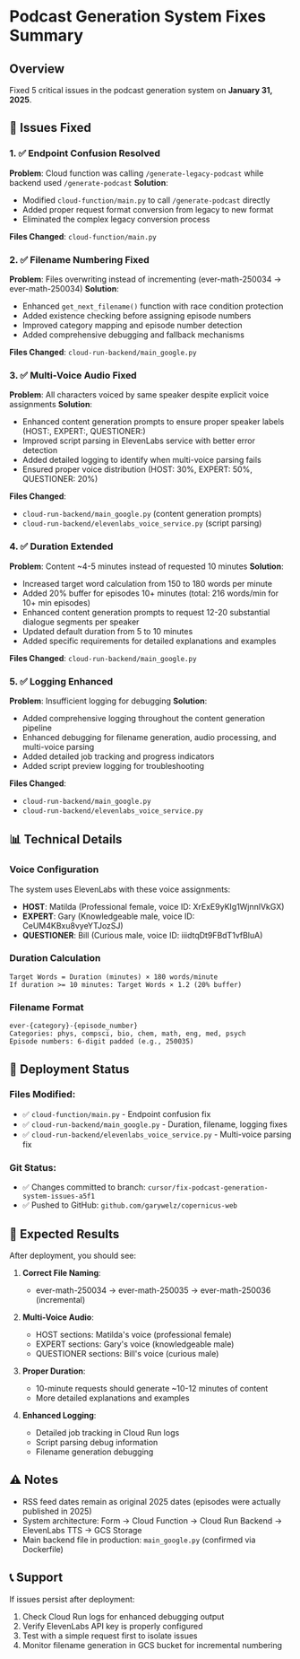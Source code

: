 # Podcast Generation System Fixes Summary

## Overview
Fixed 5 critical issues in the podcast generation system on **January 31, 2025**.

## 🔧 Issues Fixed

### 1. ✅ Endpoint Confusion Resolved
**Problem**: Cloud function was calling `/generate-legacy-podcast` while backend used `/generate-podcast`
**Solution**: 
- Modified `cloud-function/main.py` to call `/generate-podcast` directly
- Added proper request format conversion from legacy to new format
- Eliminated the complex legacy conversion process

**Files Changed**: `cloud-function/main.py`

### 2. ✅ Filename Numbering Fixed
**Problem**: Files overwriting instead of incrementing (ever-math-250034 → ever-math-250034)
**Solution**:
- Enhanced `get_next_filename()` function with race condition protection
- Added existence checking before assigning episode numbers
- Improved category mapping and episode number detection
- Added comprehensive debugging and fallback mechanisms

**Files Changed**: `cloud-run-backend/main_google.py`

### 3. ✅ Multi-Voice Audio Fixed
**Problem**: All characters voiced by same speaker despite explicit voice assignments
**Solution**:
- Enhanced content generation prompts to ensure proper speaker labels (HOST:, EXPERT:, QUESTIONER:)
- Improved script parsing in ElevenLabs service with better error detection
- Added detailed logging to identify when multi-voice parsing fails
- Ensured proper voice distribution (HOST: 30%, EXPERT: 50%, QUESTIONER: 20%)

**Files Changed**: 
- `cloud-run-backend/main_google.py` (content generation prompts)
- `cloud-run-backend/elevenlabs_voice_service.py` (script parsing)

### 4. ✅ Duration Extended
**Problem**: Content ~4-5 minutes instead of requested 10 minutes
**Solution**:
- Increased target word calculation from 150 to 180 words per minute
- Added 20% buffer for episodes 10+ minutes (total: 216 words/min for 10+ min episodes)
- Enhanced content generation prompts to request 12-20 substantial dialogue segments per speaker
- Updated default duration from 5 to 10 minutes
- Added specific requirements for detailed explanations and examples

**Files Changed**: `cloud-run-backend/main_google.py`

### 5. ✅ Logging Enhanced
**Problem**: Insufficient logging for debugging
**Solution**:
- Added comprehensive logging throughout the content generation pipeline
- Enhanced debugging for filename generation, audio processing, and multi-voice parsing
- Added detailed job tracking and progress indicators
- Added script preview logging for troubleshooting

**Files Changed**: 
- `cloud-run-backend/main_google.py`
- `cloud-run-backend/elevenlabs_voice_service.py`

## 📊 Technical Details

### Voice Configuration
The system uses ElevenLabs with these voice assignments:
- **HOST**: Matilda (Professional female, voice ID: XrExE9yKIg1WjnnlVkGX)
- **EXPERT**: Gary (Knowledgeable male, voice ID: CeUM4KBxu8vyeYTJozSJ)  
- **QUESTIONER**: Bill (Curious male, voice ID: iiidtqDt9FBdT1vfBluA)

### Duration Calculation
```
Target Words = Duration (minutes) × 180 words/minute
If duration >= 10 minutes: Target Words × 1.2 (20% buffer)
```

### Filename Format
```
ever-{category}-{episode_number}
Categories: phys, compsci, bio, chem, math, eng, med, psych
Episode numbers: 6-digit padded (e.g., 250035)
```

## 🚀 Deployment Status

### Files Modified:
- ✅ `cloud-function/main.py` - Endpoint confusion fix
- ✅ `cloud-run-backend/main_google.py` - Duration, filename, logging fixes  
- ✅ `cloud-run-backend/elevenlabs_voice_service.py` - Multi-voice parsing fix

### Git Status:
- ✅ Changes committed to branch: `cursor/fix-podcast-generation-system-issues-a5f1`
- ✅ Pushed to GitHub: `github.com/garywelz/copernicus-web`

## 🎯 Expected Results

After deployment, you should see:

1. **Correct File Naming**: 
   - ever-math-250034 → ever-math-250035 → ever-math-250036 (incremental)

2. **Multi-Voice Audio**:
   - HOST sections: Matilda's voice (professional female)
   - EXPERT sections: Gary's voice (knowledgeable male)
   - QUESTIONER sections: Bill's voice (curious male)

3. **Proper Duration**:
   - 10-minute requests should generate ~10-12 minutes of content
   - More detailed explanations and examples

4. **Enhanced Logging**:
   - Detailed job tracking in Cloud Run logs
   - Script parsing debug information
   - Filename generation debugging

## ⚠️ Notes

- RSS feed dates remain as original 2025 dates (episodes were actually published in 2025)
- System architecture: Form → Cloud Function → Cloud Run Backend → ElevenLabs TTS → GCS Storage
- Main backend file in production: `main_google.py` (confirmed via Dockerfile)

## 📞 Support

If issues persist after deployment:
1. Check Cloud Run logs for enhanced debugging output
2. Verify ElevenLabs API key is properly configured
3. Test with a simple request first to isolate issues
4. Monitor filename generation in GCS bucket for incremental numbering